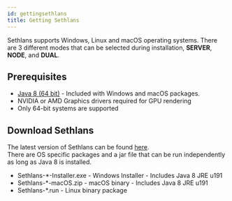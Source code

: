 ```yaml
---
id: gettingsethlans
title: Getting Sethlans
---
```

Sethlans supports Windows, Linux and macOS operating systems.  There are 3 different modes that can be selected during installation, **SERVER**, **NODE**, and **DUAL**.  

## Prerequisites
 - [Java 8 (64 bit)](https://www.oracle.com/technetwork/java/javase/downloads/jre8-downloads-2133155.html) - Included with Windows and macOS packages.
 - NVIDIA or AMD Graphics drivers required for GPU rendering
 - Only 64-bit systems are supported

## Download Sethlans
The latest version of Sethlans can be found [here](https://github.com/dryad-naiad-software/sethlans/releases).  
There are OS specific packages and a jar file that can be run independently as long as Java 8 is installed.
-   Sethlans-*-Installer.exe - Windows Installer - Includes Java 8 JRE u191
-   Sethlans-*-macOS.zip - macOS binary - Includes Java 8 JRE u191
-   Sethlans-*.run - Linux binary package

